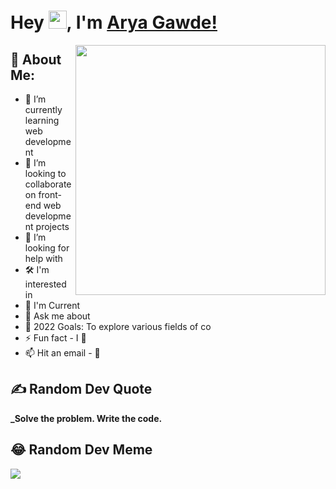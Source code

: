 
# Hey <img src="https://github.com/TheDudeThatCode/TheDudeThatCode/blob/master/Assets/Hi.gif" width="29">, I'm [Arya Gawde!](https://github.com/aryagawde/) 

<a href = "https://github.com/aryagawde">
<img align="right" width="400" height="400" src = "https://github.com/aryagawde/my-personal-repository/blob/main/photo3.jpg">
</a>

## 💫 About Me:

- 🌱 I’m currently learning web development
- 👯 I’m looking to collaborate on front-end web development projects
- 🤝 I’m looking for help with 
- 🛠 I'm interested in 
- 🤖 I'm Current 
- 💬 Ask me about 
- 🥅 2022 Goals: To explore various fields of co
- ⚡ Fun fact - I 💖 
- 📫 Hit an email - 📧 

## ✍️ Random Dev Quote
**_Solve the problem. Write the code.**

## 😂 Random Dev Meme
<img src = "https://github.com/aryagawde/my-personal-repository/blob/main/Meme%20(5).png">
